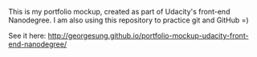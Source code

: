 This is my portfolio mockup, created as part of Udacity's front-end Nanodegree.
I am also using this repository to practice git and GitHub =)

See it here:
http://georgesung.github.io/portfolio-mockup-udacity-front-end-nanodegree/
